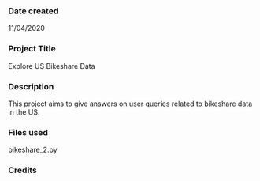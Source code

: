 ### Date created
11/04/2020

### Project Title
Explore US Bikeshare Data

### Description
This project aims to give answers on user queries related to bikeshare data in the US.

### Files used
bikeshare_2.py

### Credits

